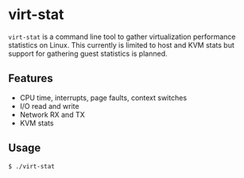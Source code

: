 # virt-stat

``virt-stat`` is a command line tool to gather virtualization performance
statistics on Linux.  This currently is limited to host and KVM stats but
support for gathering guest statistics is planned.

## Features

* CPU time, interrupts, page faults, context switches
* I/O read and write
* Network RX and TX
* KVM stats

## Usage

```
$ ./virt-stat
```
